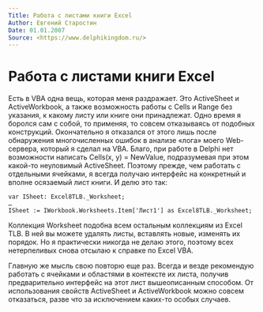 ```yaml
---
Title: Работа с листами книги Excel
Author: Евгений Старостин
Date: 01.01.2007
Source: <https://www.delphikingdom.ru/>
---
```



Работа с листами книги Excel
============================

Есть в VBA одна вещь, которая меня раздражает. Это ActiveSheet и
ActiveWorkbook, а также возможность работы с Cells и Range без указания,
к какому листу или книге они принадлежат. Одно время я боролся сам с
собой, то применяя, то совсем отказываясь от подобных конструкций.
Окончательно я отказался от этого лишь после обнаружения многочисленных
ошибок в анализе «лога» моего Web-сервера, который я сделал на VBA.
Благо, при работе в Delphi нет возможности написать Cells(x, y) =
NewValue, подразумевая при этом какой-то неуловимый ActiveSheet. Поэтому
прежде, чем работать с отдельными ячейками, я всегда получаю интерфейс
на конкретный и вполне осязаемый лист книги. И делю это так:

    var ISheet: Excel8TLB._Worksheet;
    …
    ISheet := IWorkbook.Worksheets.Item['Лист1'] as Excel8TLB._Worksheet;

Коллекция Worksheet подобна всем остальным коллекциям из Excel TLB. В
ней вы можете удалять листы, вставлять новые, изменять их порядок. Но я
практически никогда не делаю этого, поэтому всех нетерпеливых снова
отсылаю к справке по Excel VBA.

Главную же мысль свою повторю еще раз. Всегда и везде рекомендую
работать с ячейками и областями в контексте их листа, получив
предварительно интерфейс на этот лист вышеописанным способом. От
использования свойств ActiveSheet и ActiveWorkbook можно совсем
отказаться, разве что за исключением каких-то особых случаев.

